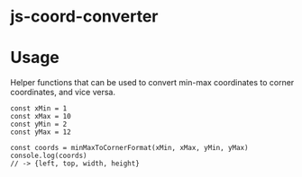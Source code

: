 # js-coord-converter

# Usage
Helper functions that can be used to convert min-max coordinates to corner coordinates, and vice versa.
```
const xMin = 1
const xMax = 10
const yMin = 2
const yMax = 12

const coords = minMaxToCornerFormat(xMin, xMax, yMin, yMax)
console.log(coords)
// -> {left, top, width, height}

```
